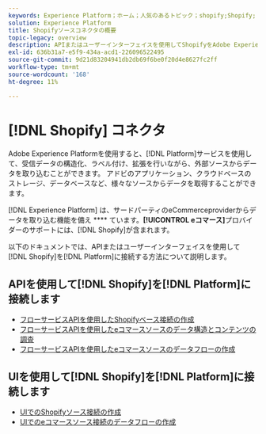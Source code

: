 ```yaml
---
keywords: Experience Platform；ホーム；人気のあるトピック；shopify;Shopify;
solution: Experience Platform
title: Shopifyソースコネクタの概要
topic-legacy: overview
description: APIまたはユーザーインターフェイスを使用してShopifyをAdobe Experience Platformに接続する方法を説明します。
exl-id: 636b31a7-e5f9-434a-acd1-226096522495
source-git-commit: 9d21d83204941db2db69f6be0f20d4e8627fc2ff
workflow-type: tm+mt
source-wordcount: '168'
ht-degree: 11%

---
```


# [!DNL Shopify] コネクタ

Adobe Experience Platformを使用すると、[!DNL Platform]サービスを使用して、受信データの構造化、ラベル付け、拡張を行いながら、外部ソースからデータを取り込むことができます。 アドビのアプリケーション、クラウドベースのストレージ、データベースなど、様々なソースからデータを取得することができます。

[!DNL Experience Platform] は、サードパーティのeCommerceproviderからデータを取り込む機能を備え **** ています。**[!UICONTROL eコマース]**&#x200B;プロバイダーのサポートには、[!DNL Shopify]が含まれます。

以下のドキュメントでは、APIまたはユーザーインターフェイスを使用して[!DNL Shopify]を[!DNL Platform]に接続する方法について説明します。

## APIを使用して[!DNL Shopify]を[!DNL Platform]に接続します

- [フローサービスAPIを使用したShopifyベース接続の作成](../../tutorials/api/create/ecommerce/shopify.md)
- [フローサービスAPIを使用したeコマースソースのデータ構造とコンテンツの調査](../../tutorials/api/explore/ecommerce.md)
- [フローサービスAPIを使用したeコマースソースのデータフローの作成](../../tutorials/api/collect/ecommerce.md)

## UIを使用して[!DNL Shopify]を[!DNL Platform]に接続します

- [UIでのShopifyソース接続の作成](../../tutorials/ui/create/ecommerce/shopify.md)
- [UIでのeコマースソース接続のデータフローの作成](../../tutorials/ui/dataflow/ecommerce.md)

